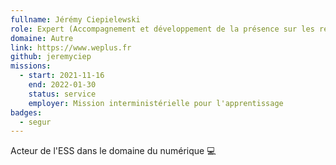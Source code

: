 ```yaml
---
fullname: Jérémy Ciepielewski
role: Expert (Accompagnement et développement de la présence sur les réseaux sociaux)
domaine: Autre
link: https://www.weplus.fr
github: jeremyciep
missions:
  - start: 2021-11-16
    end: 2022-01-30
    status: service
    employer: Mission interministérielle pour l'apprentissage
badges:
  - segur
---
```


Acteur de l'ESS dans le domaine du numérique 💻
